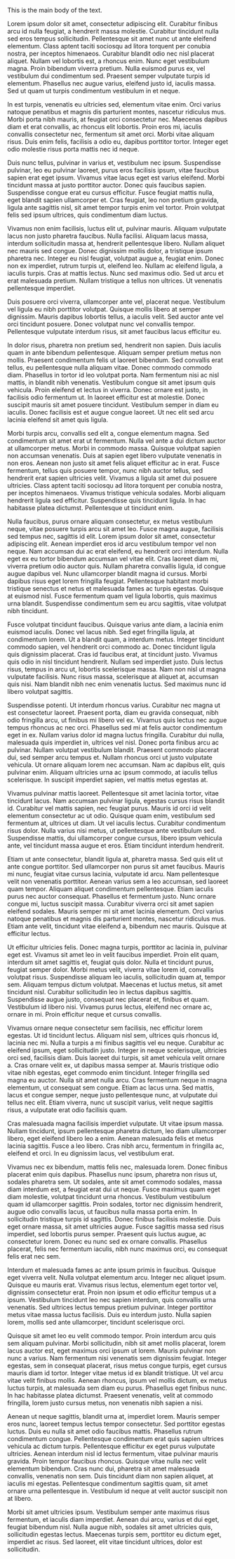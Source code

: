 This is the main body of the text.

Lorem ipsum dolor sit amet, consectetur adipiscing elit. Curabitur finibus arcu id nulla feugiat, a hendrerit massa molestie. Curabitur tincidunt nulla sed eros tempus sollicitudin. Pellentesque sit amet nunc ut ante eleifend elementum. Class aptent taciti sociosqu ad litora torquent per conubia nostra, per inceptos himenaeos. Curabitur blandit odio nec nisl placerat aliquet. Nullam vel lobortis est, a rhoncus enim. Nunc eget vestibulum magna. Proin bibendum viverra pretium. Nulla euismod purus ex, vel vestibulum dui condimentum sed. Praesent semper vulputate turpis id elementum. Phasellus nec augue varius, eleifend justo id, iaculis massa. Sed ut quam ut turpis condimentum vestibulum in et neque.

In est turpis, venenatis eu ultricies sed, elementum vitae enim. Orci varius natoque penatibus et magnis dis parturient montes, nascetur ridiculus mus. Morbi porta nibh mauris, at feugiat orci consectetur nec. Maecenas dapibus diam et erat convallis, ac rhoncus elit lobortis. Proin eros mi, iaculis convallis consectetur nec, fermentum sit amet orci. Morbi vitae aliquam risus. Duis enim felis, facilisis a odio eu, dapibus porttitor tortor. Integer eget odio molestie risus porta mattis nec id neque.

Duis nunc tellus, pulvinar in varius et, vestibulum nec ipsum. Suspendisse pulvinar, leo eu pulvinar laoreet, purus eros facilisis ipsum, vitae faucibus sapien erat eget ipsum. Vivamus vitae lacus eget est varius eleifend. Morbi tincidunt massa at justo porttitor auctor. Donec quis faucibus sapien. Suspendisse congue erat eu cursus efficitur. Fusce feugiat mattis nulla, eget blandit sapien ullamcorper et. Cras feugiat, leo non pretium gravida, ligula ante sagittis nisl, sit amet tempor turpis enim vel tortor. Proin volutpat felis sed ipsum ultrices, quis condimentum diam luctus.

Vivamus non enim facilisis, luctus elit ut, pulvinar mauris. Aliquam vulputate lacus non justo pharetra faucibus. Nulla facilisi. Aliquam lacus massa, interdum sollicitudin massa at, hendrerit pellentesque libero. Nullam aliquet nec mauris sed congue. Donec dignissim mollis dolor, a tristique ipsum pharetra nec. Integer eu nisl feugiat, volutpat augue a, feugiat enim. Donec non ex imperdiet, rutrum turpis ut, eleifend leo. Nullam ac eleifend ligula, a iaculis turpis. Cras at mattis lectus. Nunc sed maximus odio. Sed ut arcu et erat malesuada pretium. Nullam tristique a tellus non ultrices. Ut venenatis pellentesque imperdiet.

Duis posuere orci viverra, ullamcorper ante vel, placerat neque. Vestibulum vel ligula eu nibh porttitor volutpat. Quisque mollis libero at semper dignissim. Mauris dapibus lobortis tellus, a iaculis velit. Sed auctor ante vel orci tincidunt posuere. Donec volutpat nunc vel convallis tempor. Pellentesque vulputate interdum risus, sit amet faucibus lacus efficitur eu.

In dolor risus, pharetra non pretium sed, hendrerit non sapien. Duis iaculis quam in ante bibendum pellentesque. Aliquam semper pretium metus non mollis. Praesent condimentum felis ut laoreet bibendum. Sed convallis erat tellus, eu pellentesque nulla aliquam vitae. Donec commodo commodo diam. Phasellus in tortor id leo volutpat porta. Nam fermentum nisi ac nisl mattis, in blandit nibh venenatis. Vestibulum congue sit amet ipsum quis vehicula. Proin eleifend et lectus in viverra. Donec ornare est justo, in facilisis odio fermentum ut. In laoreet efficitur est at molestie. Donec suscipit mauris sit amet posuere tincidunt. Vestibulum semper in diam eu iaculis. Donec facilisis est et augue congue laoreet. Ut nec elit sed arcu lacinia eleifend sit amet quis ligula.

Morbi turpis arcu, convallis sed elit a, congue elementum magna. Sed condimentum sit amet erat ut fermentum. Nulla vel ante a dui dictum auctor at ullamcorper metus. Morbi in commodo massa. Quisque volutpat sapien non accumsan venenatis. Duis at sapien eget libero vulputate venenatis in non eros. Aenean non justo sit amet felis aliquet efficitur ac in erat. Fusce fermentum, tellus quis posuere tempor, nunc nibh auctor tellus, sed hendrerit erat sapien ultricies velit. Vivamus a ligula sit amet dui posuere ultricies. Class aptent taciti sociosqu ad litora torquent per conubia nostra, per inceptos himenaeos. Vivamus tristique vehicula sodales. Morbi aliquam hendrerit ligula sed efficitur. Suspendisse quis tincidunt ligula. In hac habitasse platea dictumst. Pellentesque ut tincidunt enim.

Nulla faucibus, purus ornare aliquam consectetur, ex metus vestibulum neque, vitae posuere turpis arcu sit amet leo. Fusce magna augue, facilisis sed tempus nec, sagittis id elit. Lorem ipsum dolor sit amet, consectetur adipiscing elit. Aenean imperdiet eros id arcu vestibulum tempor vel non neque. Nam accumsan dui ac erat eleifend, eu hendrerit orci interdum. Nulla eget ex eu tortor bibendum accumsan vel vitae elit. Cras laoreet diam mi, viverra pretium odio auctor quis. Nullam pharetra convallis ligula, id congue augue dapibus vel. Nunc ullamcorper blandit magna id cursus. Morbi dapibus risus eget lorem fringilla feugiat. Pellentesque habitant morbi tristique senectus et netus et malesuada fames ac turpis egestas. Quisque at euismod nisl. Fusce fermentum quam vel ligula lobortis, quis maximus urna blandit. Suspendisse condimentum sem eu arcu sagittis, vitae volutpat nibh tincidunt.

Fusce volutpat tincidunt faucibus. Quisque varius ante diam, a lacinia enim euismod iaculis. Donec vel lacus nibh. Sed eget fringilla ligula, at condimentum lorem. Ut a blandit quam, a interdum metus. Integer tincidunt commodo sapien, vel hendrerit orci commodo ac. Donec tincidunt ligula quis dignissim placerat. Cras id faucibus erat, at tincidunt justo. Vivamus quis odio in nisl tincidunt hendrerit. Nullam sed imperdiet justo. Duis lectus risus, tempus in arcu ut, lobortis scelerisque massa. Nam non nisl ut magna vulputate facilisis. Nunc risus massa, scelerisque at aliquet at, accumsan quis nisi. Nam blandit nibh nec enim venenatis luctus. Sed maximus nunc id libero volutpat sagittis.

Suspendisse potenti. Ut interdum rhoncus varius. Curabitur nec magna ut est consectetur laoreet. Praesent porta, diam eu gravida consequat, nibh odio fringilla arcu, ut finibus mi libero vel ex. Vivamus quis lectus nec augue tempus rhoncus ac nec orci. Phasellus sed mi at felis auctor condimentum eget in ex. Nullam varius dolor id magna luctus fringilla. Curabitur dui nulla, malesuada quis imperdiet in, ultrices vel nisl. Donec porta finibus arcu ac pulvinar. Nullam volutpat vestibulum blandit. Praesent commodo placerat dui, sed semper arcu tempus et. Nullam rhoncus orci ut justo vulputate vehicula. Ut ornare aliquam lorem nec accumsan. Nam ac dapibus elit, quis pulvinar enim. Aliquam ultricies urna ac ipsum commodo, at iaculis tellus scelerisque. In suscipit imperdiet sapien, vel mattis metus egestas at.

Vivamus pulvinar mattis laoreet. Pellentesque sit amet lacinia tortor, vitae tincidunt lacus. Nam accumsan pulvinar ligula, egestas cursus risus blandit id. Curabitur vel mattis sapien, nec feugiat purus. Mauris id orci id velit elementum consectetur ac ut odio. Quisque quam enim, vestibulum sed fermentum at, ultrices ut diam. Ut vel iaculis lectus. Curabitur condimentum risus dolor. Nulla varius nisi metus, ut pellentesque ante vestibulum sed. Suspendisse mattis, dui ullamcorper congue cursus, libero ipsum vehicula ante, vel tincidunt massa augue et eros. Etiam tincidunt interdum hendrerit.

Etiam ut ante consectetur, blandit ligula at, pharetra massa. Sed quis elit ut ante congue porttitor. Sed ullamcorper non purus sit amet faucibus. Mauris mi nunc, feugiat vitae cursus lacinia, vulputate id arcu. Nam pellentesque velit non venenatis porttitor. Aenean varius sem a leo accumsan, sed laoreet quam tempor. Aliquam aliquet condimentum pellentesque. Etiam iaculis purus nec auctor consequat. Phasellus et fermentum justo. Nunc ornare congue mi, luctus suscipit massa. Curabitur viverra orci sit amet sapien eleifend sodales. Mauris semper mi sit amet lacinia elementum. Orci varius natoque penatibus et magnis dis parturient montes, nascetur ridiculus mus. Etiam ante velit, tincidunt vitae eleifend a, bibendum nec mauris. Quisque at efficitur lectus.

Ut efficitur ultricies felis. Donec magna turpis, porttitor ac lacinia in, pulvinar eget est. Vivamus sit amet leo in velit faucibus imperdiet. Proin elit quam, interdum sit amet sagittis et, feugiat quis dolor. Nulla et tincidunt purus, feugiat semper dolor. Morbi metus velit, viverra vitae lorem id, convallis volutpat risus. Suspendisse aliquam leo iaculis, sollicitudin quam at, tempor sem. Aliquam tempus dictum volutpat. Maecenas et luctus metus, sit amet tincidunt nisl. Curabitur sollicitudin leo in lectus dapibus sagittis. Suspendisse augue justo, consequat nec placerat et, finibus et quam. Vestibulum id libero nisi. Vivamus purus lectus, eleifend nec ornare ac, ornare in mi. Proin efficitur neque et cursus convallis.

Vivamus ornare neque consectetur sem facilisis, nec efficitur lorem egestas. Ut id tincidunt lectus. Aliquam nisl sem, ultrices quis rhoncus id, lacinia nec mi. Nulla a turpis a mi finibus sagittis vel eu neque. Curabitur ac eleifend ipsum, eget sollicitudin justo. Integer in neque scelerisque, ultricies orci sed, facilisis diam. Duis laoreet dui turpis, sit amet vehicula velit ornare a. Cras ornare velit ex, ut dapibus massa semper at. Mauris tristique odio vitae nibh egestas, eget commodo enim tincidunt. Integer fringilla sed magna eu auctor. Nulla sit amet nulla arcu. Cras fermentum neque in magna elementum, ut consequat sem congue. Etiam ac lacus urna. Sed mattis, lacus et congue semper, neque justo pellentesque nunc, at vulputate dui tellus nec elit. Etiam viverra, nunc ut suscipit varius, velit neque sagittis risus, a vulputate erat odio facilisis quam.

Cras malesuada magna facilisis imperdiet vulputate. Ut vitae ipsum massa. Nullam tincidunt, ipsum pellentesque pharetra dictum, leo diam ullamcorper libero, eget eleifend libero leo a enim. Aenean malesuada felis et metus lacinia sagittis. Fusce a leo libero. Cras nibh arcu, fermentum in fringilla ac, eleifend et orci. In eu dignissim lacus, vel vestibulum erat.

Vivamus nec ex bibendum, mattis felis nec, malesuada lorem. Donec finibus placerat enim quis dapibus. Phasellus nunc ipsum, pharetra non risus ut, sodales pharetra sem. Ut sodales, ante sit amet commodo sodales, massa diam interdum est, a feugiat erat dui ut neque. Fusce maximus quam eget diam molestie, volutpat tincidunt urna rhoncus. Vestibulum vestibulum quam id ullamcorper sagittis. Proin sodales, tortor nec dignissim hendrerit, augue odio convallis lacus, ut faucibus nulla massa porta enim. In sollicitudin tristique turpis id sagittis. Donec finibus facilisis molestie. Duis eget ornare massa, sit amet ultricies augue. Fusce sagittis massa sed risus imperdiet, sed lobortis purus semper. Praesent quis luctus augue, ac consectetur lorem. Donec eu nunc sed ex ornare convallis. Phasellus placerat, felis nec fermentum iaculis, nibh nunc maximus orci, eu consequat felis erat nec sem.

Interdum et malesuada fames ac ante ipsum primis in faucibus. Quisque eget viverra velit. Nulla volutpat elementum arcu. Integer nec aliquet ipsum. Quisque eu mauris erat. Vivamus risus lectus, elementum eget tortor vel, dignissim consectetur erat. Proin non ipsum et odio efficitur tempus ut a ipsum. Vestibulum tincidunt leo nec sapien interdum, quis convallis urna venenatis. Sed ultrices lectus tempus pretium pulvinar. Integer porttitor metus vitae massa luctus facilisis. Duis eu interdum justo. Nulla sapien lorem, mollis sed ante ullamcorper, tincidunt scelerisque orci.

Quisque sit amet leo eu velit commodo tempor. Proin interdum arcu quis sem aliquam pulvinar. Morbi sollicitudin, nibh sit amet mollis placerat, lorem lacus auctor est, eget maximus orci ipsum ut lorem. Mauris pulvinar non nunc a varius. Nam fermentum nisi venenatis sem dignissim feugiat. Integer egestas, sem in consequat placerat, risus metus congue turpis, eget cursus mauris diam id tortor. Integer vitae metus id ex blandit tristique. Ut vel arcu vitae velit finibus mollis. Aenean rhoncus, ipsum vel mollis dictum, ex metus luctus turpis, at malesuada sem diam eu purus. Phasellus eget finibus nunc. In hac habitasse platea dictumst. Praesent venenatis, velit at commodo fringilla, lorem justo cursus metus, non venenatis nibh sapien a nisi.

Aenean ut neque sagittis, blandit urna at, imperdiet lorem. Mauris semper eros nunc, laoreet tempus lectus tempor consectetur. Sed porttitor egestas luctus. Duis eu nulla sit amet odio faucibus mattis. Phasellus rutrum condimentum congue. Pellentesque condimentum erat quis sapien ultrices vehicula ac dictum turpis. Pellentesque efficitur ex eget purus vulputate ultricies. Aenean interdum nisl id lectus fermentum, vitae pulvinar mauris gravida. Proin tempor faucibus rhoncus. Quisque vitae nulla nec velit elementum bibendum. Cras nunc dui, pharetra sit amet malesuada convallis, venenatis non sem. Duis tincidunt diam non sapien aliquet, at iaculis mi egestas. Pellentesque condimentum sagittis quam, sit amet ornare urna pellentesque in. Vestibulum id neque at velit auctor suscipit non at libero.

Morbi sit amet ultricies ipsum. Vestibulum semper ante maximus risus fermentum, et iaculis diam imperdiet. Aenean dui arcu, varius et dui eget, feugiat bibendum nisl. Nulla augue nibh, sodales sit amet ultricies quis, sollicitudin egestas lectus. Maecenas turpis sem, porttitor eu dictum eget, imperdiet ac risus. Sed laoreet, elit vitae tincidunt ultrices, dolor est sollicitudin.
